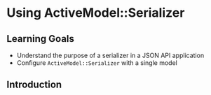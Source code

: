 # Using ActiveModel::Serializer

## Learning Goals

- Understand the purpose of a serializer in a JSON API application
- Configure `ActiveModel::Serializer` with a single model

## Introduction
